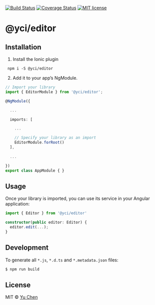 [![Build Status](https://travis-ci.org/yc-ionic/editor.svg?branch=master)](https://travis-ci.org/yc-ionic/editor.svg?branch=master)
[![Coverage Status](https://coveralls.io/repos/github/yc-ionic/editor/badge.svg?branch=master)](https://coveralls.io/github/yc-ionic/editor?branch=master)
[![MIT license](http://img.shields.io/badge/license-MIT-brightgreen.svg)](http://opensource.org/licenses/MIT)

# @yci/editor

## Installation

1. Install the Ionic plugin
```
 npm i -S @yci/editor
```

2. Add it to your app’s NgModule.

```typescript
// Import your library
import { EditorModule } from '@yci/editor';

@NgModule({

  ...

  imports: [

    ...

    // Specify your library as an import
    EditorModule.forRoot()
  ],
  
  ...

})
export class AppModule { }
```

## Usage
Once your library is imported, you can use its service in your Angular application:


```ts
import { Editor } from '@yci/editor'

constructor(public editor: Editor) {
  editor.edit(...);
}
```

## Development

To generate all `*.js`, `*.d.ts` and `*.metadata.json` files:

```bash
$ npm run build
```

## License

MIT © [Yu Chen](mailto:yu.chen@live.ie)
